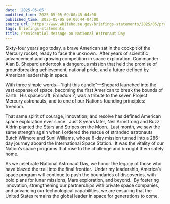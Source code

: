 ```yaml
---
date: '2025-05-05'
modified_time: 2025-05-05 09:00:45-04:00
published_time: 2025-05-05 09:00:44-04:00
source_url: https://www.whitehouse.gov/briefings-statements/2025/05/presidential-message-on-national-astronaut-day/
tags: briefings-statements
title: Presidential Message on National Astronaut Day
---
```

 
Sixty-four years ago today, a brave American sat in the cockpit of the
Mercury rocket, ready to face the unknown.  After years of scientific
advancement and growing competition in space exploration, Commander Alan
B. Shepard undertook a dangerous mission that held the promise of
groundbreaking achievement, national pride, and a future defined by
American leadership in space.

With three simple words—“light this candle”—Shepard launched into the
vast expanse of space, becoming the first American to break the bounds
of Earth.  His spacecraft, *Freedom 7*, was a tribute to the seven
Project Mercury astronauts, and to one of our Nation’s founding
principles: freedom.  

That same spirit of courage, innovation, and resolve has defined
American space exploration ever since.  Just 8 years later, Neil
Armstrong and Buzz Aldrin planted the Stars and Stripes on the Moon. 
Last month, we saw the same strength again when I ordered the rescue of
stranded astronauts Butch Wilmore and Suni Williams, whose 8-day mission
turned into a 286-day journey aboard the International Space Station. 
It was the vitality of our Nation’s space programs that rose to the
challenge and brought them safely home.  

As we celebrate National Astronaut Day, we honor the legacy of those who
have blazed the trail into the final frontier.  Under my leadership,
America’s space program will continue to push the boundaries of
discoveries, with bold plans for lunar missions, Mars exploration, and
beyond.  By fostering innovation, strengthening our partnerships with
private space companies, and advancing our technological capabilities,
we are ensuring that the United States remains the global leader in
space for generations to come. 
